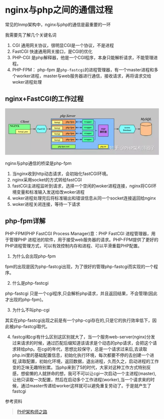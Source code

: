 # nginx与php之间的通信过程

常见的lnmp架构中，nginx与php的通信是最重要的一环

我需要先了解几个关键名词

1.  CGI 通用网关协议，很明显CGI是一个协议，不是进程
2.  FastCGI 快速通用网关接口，是CGI的优化
3.  PHP-CGI 是php解释器，他是一个CGI程序，本身只能解析请求，不能管理进程。
4.  PHP-FPM： php-fpm 是`php-fastcgi`的进程管理器，有一个master进程和多个worker进程，master与web服务器进行通信，接收请求，再将请求交给woker进程处理
## nginx+FastCGI的工作过程

![](assets/php-fpm.webp)

nginx与php通信的桥梁是php-fpm

1. 当nginx收到http动态请求，会初始化fastCGI环境。
2. nginx采用socket的方式转给fastCGI
3. fastCGI主进程监听到请求，选择一个空闲的woker进程连接，nginx将CGI环境变量和标准输入发送给改woker进程
4. woker进程处理完后将标准输出和错误信息从同一个socket连接返回给nginx
5. woker进程关闭连接，等待一下请求

## php-fpm详解

PHP-FPM(PHP FastCGI Process Manager)意：PHP FastCGI 进程管理器，用于管理PHP 进程池的软件，用于接受web服务器的请求。PHP-FPM提供了更好的PHP进程管理方式，可以有效控制内存和进程、可以平滑重载PHP配置。

1. 为什么会出现php-fpm

fpm的出现是因为php-fastcgi出现，为了很好的管理php-fastcgi而实现的一个程序。

2. 什么是php-fastcgi

php-fastcgi 只是一个cgi程序,只会解析php请求，并且返回结果，不会管理(因此才出现的php-fpm)。

3. 为什么不叫php-cgi

其实在php-fastcgi出现之前是有一个php-cgi存在的,只是它的执行效率低下，因此被php-fastcgi取代。

4. fastcgi和cgi有什么区别这区别就大了，当一个服务web-server(nginx)分发过来请求的时候，通过匹配后缀知道该请求是个动态的php请求，会把这个请求转给php。在cgi的年代，思想比较保守，总是一个请求过来后,去读取php.ini里的基础配置信息，初始化执行环境，每次都要不停的去创建一个进程,读取配置，初始化环境，返回数据，退出进程，久而久之，启动进程的工作变的乏味无趣特别累。当php来到了5的时代，大家对这种工作方式特别反感，想偷懒的人就拼命的想，我可不可以让cgi一次启动一个主进程(master),让他只读取一次配置，然后在启动多个工作进程(worker),当一个请求来的时候，通过master传递给worker这样就可以避免重复劳动了。于是就产生了fastcgi



参考资料
> [PHP架构师之路](https://zhuanlan.zhihu.com/p/403668146)
